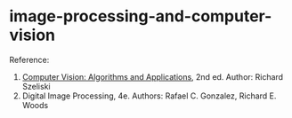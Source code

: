 # image-processing-and-computer-vision

Reference:
  1. [Computer Vision: Algorithms and Applications](https://szeliski.org/Book), 2nd ed. Author: Richard Szeliski 
  2. Digital Image Processing, 4e. Authors: Rafael C. Gonzalez, Richard E. Woods

